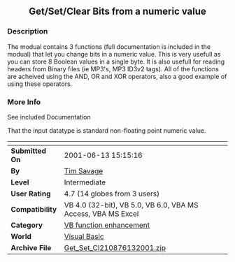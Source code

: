 ﻿<div align="center">

## Get/Set/Clear Bits from a numeric value


</div>

### Description

The modual contains 3 functions (full documentation is included in the modual) that let you change bits in a numeric value. This is very usefull as you can store 8 Boolean values in a single byte. It is also usefull for reading headers from Binary files (ie MP3's, MP3 ID3v2 tags). All of the functions are acheived using the AND, OR and XOR operators, also a good example of using these operators.
 
### More Info
 
See included Documentation

That the input datatype is standard non-floating point numeric value.


<span>             |<span>
---                |---
**Submitted On**   |2001-06-13 15:15:16
**By**             |[Tim Savage](https://github.com/Planet-Source-Code/PSCIndex/blob/master/ByAuthor/tim-savage.md)
**Level**          |Intermediate
**User Rating**    |4.7 (14 globes from 3 users)
**Compatibility**  |VB 4\.0 \(32\-bit\), VB 5\.0, VB 6\.0, VBA MS Access, VBA MS Excel
**Category**       |[VB function enhancement](https://github.com/Planet-Source-Code/PSCIndex/blob/master/ByCategory/vb-function-enhancement__1-25.md)
**World**          |[Visual Basic](https://github.com/Planet-Source-Code/PSCIndex/blob/master/ByWorld/visual-basic.md)
**Archive File**   |[Get\_Set\_Cl210876132001\.zip](https://github.com/Planet-Source-Code/tim-savage-get-set-clear-bits-from-a-numeric-value__1-24041/archive/master.zip)








